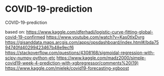 # COVID-19-prediction
COVID-19-prediction

based on:
https://www.kaggle.com/dferhadi/logistic-curve-fitting-global-covid-19-confirmed
https://www.youtube.com/watch?v=Kas0tIxDvrg
https://gisanddata.maps.arcgis.com/apps/opsdashboard/index.html#/bda7594740fd40299423467b48e9ecf6
https://stackoverflow.com/questions/4308168/sigmoidal-regression-with-scipy-numpy-python-etc
https://www.kaggle.com/madz2000/simple-covid19-week-4-prediction-with-xgbregressor/comments%20(19)
https://www.kaggle.com/mielek/covid19-forecasting-xgboost
